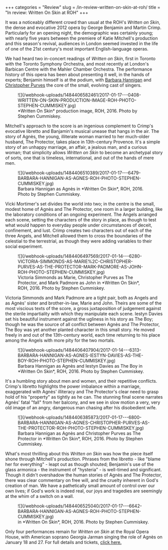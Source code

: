 +++
categories = "Review"
slug = /in-review-written-on-skin-at-roh/
title = "In review: Written On Skin at ROH"
+++

It was a noticeably different crowd than usual at the ROH's *Written on Skin*, the dense and evocative 2012 opera by George Benjamin and Martin Crimp. Particularly for an opening night, the demographic was certainly young; with nearly five years between the premiere of Katie Mitchell's production and this season's revival, audiences in London seemed invested in the life of one of the 21st century's most important English-language operas.

We had heard two in-concert readings of *Written on Skin*, first in Toronto with the Toronto Symphony Orchestra, and most recently at London's Barbican Centre with the Mahler Chamber Orchestra. The performance history of this opera has been about presenting it well, in the hands of experts; Benjamin himself is at the podium, with [Barbara Hannigan](/scene/people/barbara-hannigan/) and [Christopher Purves](/talking-with-singers-christopher-purves/) the core of the small, evolving cast of singers.

<figure data-type="image">
![](/webhook-uploads/1484406582461/2017-01-17---0408-WRITTEN-ON-SKIN-PRODUCTION-IMAGE-ROH-PHOTO-STEPHEN-CUMMISKEY.jpg)
<figcaption>*Written On Skin* production image, ROH, 2016. Photo by Stephen Cummiskey.</figcaption>
</figure>

Mitchell's approach to the score is an ingenious complement to Crimp's evocative libretto and Banjamin's musical unease that hangs in the air. The story of Agnès, the young, illiterate woman married to her much-older husband, The Protector, takes place in 13th-century Provence. It's a simple story of an unhappy marriage, an affair, a jealous man, and a curious woman; that simplicity allows *Written on Skin* to become an archetypal story of sorts, one that is timeless, international, and out of the hands of mere men.

<figure data-type="image">
![](/webhook-uploads/1484406510389/2017-01-17---6479-BARBARA-HANNIGAN-AS-AGNES-ROH-PHOTO-STEPHEN-CUMMISKEY.jpg)
<figcaption>Barbara Hannigan as Agnès in *Written On Skin*, ROH, 2016. Photo by Stephen Cummiskey.</figcaption>
</figure>

Vicki Mortimer's set divides the world into two; in the centre is the small, modest home of Agnès and The Protector, one room in a larger building, like the laboratory conditions of an ongoing experiment. The Angels arranged each scene, setting the characters of the story in place, as though to test what would happen to everyday people under circumstances of deceit, confinement, and lust. Crimp creates two characters out of each of the three Angels, and Mitchell allowed them to cross the boundaries of the celestial to the terrestrial, as though they were adding variables to their social experiment.

<figure data-type="image">
![](/webhook-uploads/1484406497569/2017-01-14---6280-VICTORIA-SIMMONDS-AS-MARIE%2C-CHRISTOPHER-PURVES-AS-THE-PROTECTOR-MARK-PADMORE-AS-JOHN-ROH-PHOTO-STEPHEN-CUMMISKEY.jpg)
<figcaption>Victoria Simmonds as Marie, Christopher Purves as The Protector, and Mark Padmore as John in *Written On Skin*, ROH, 2016. Photo by Stephen Cummiskey.</figcaption>
</figure>

Victoria Simmonds and Mark Padmore are a tight pair, both as Angels and as Agnès' sister and brother-in-law, Marie and John. Theirs are some of the most viscious texts of the score, a gross juxtaposition of judgement against the sterile impartiality with which they manipulate each scene. Iestyn Davies set his beautiful instrument against the ugliness in his story as The Boy; though he was the source of all conflict between Agnès and The Protector, The Boy was yet another planted character in this small story. He moved freely in and out of the 13th-century world, each time returning to his place among the Angels with more pity for the two mortals.

<figure data-type="image">
![](/webhook-uploads/1484406407904/2017-01-14---6313-BARBARA-HANNIGAN-AS-AGNES-IESTYN-DAVIES-AS-THE-BOY-ROH-PHOTO-STEPHEN-CUMMISKEY.jpg)
<figcaption>Barbara Hannigan as Agnès and Iestyn Davies as The Boy in *Written On Skin*, ROH, 2016. Photo by Stephen Cummiskey.</figcaption>
</figure>

It's a humbling story about men and women, and their repetitive conflicts. Crimp's libretto highlights the power imbalance within a marriage, exaggerated with Agnès' illiteracy and The Protector's clear need to grasp hold of his "property" as tightly as he can. The stunning final scene narrates Agnès' fatal "fall" from her balcony, and we see in slow motion a very, very old image of an angry, dangerous man chasing after his disobedient wife.

<figure data-type="image">
![](/webhook-uploads/1484406385873/2017-01-17---6800-BARBARA-HANNIGAN-AS-AGNES-CHRISTOPHER-PURVES-AS-THE-PROTECTOR-ROH-PHOTO-STEPHEN-CUMMISKEY.jpg)
<figcaption>Barbara Hannigan as Agnès and Christopher Purves as The Protector in *Written On Skin*, ROH, 2016. Photo by Stephen Cummiskey.</figcaption>
</figure>

What's most thrilling about this *Written on Skin* was how the piece itself shone through Mitchell's production. Phrases from the libretto - like "blame her for everything" - leapt out as though shouted; Benjamin's use of the glass armonica - the instrument of "hysteria" - is well-timed and significant. Though it didn't overshadow the human stories of Agnès and The Protector, there was clear commentary on free will, and the cruelty inherent in God's creation of man. We have a pathetically small amount of control over our own lives; if God's work is indeed real, our joys and tragedies are seemingly at the whim of a switch on a wall.

<figure data-type="image">
![](/webhook-uploads/1484406525040/2017-01-17---6642-BARBARA-HANNIGAN-AS-AGNES-ROH-PHOTO-STEPHEN-CUMMISKEY.jpg)
<figcaption>in *Written On Skin*, ROH, 2016. Photo by Stephen Cummiskey.</figcaption>
</figure>

Only four performances remain for *Written on Skin* at the Royal Opera House, with American soprano Georgia Jarman singing the role of Agnès on January 18 and 27. For full details and tickets, [click here.](http://www.roh.org.uk/productions/written-on-skin-by-katie-mitchell)
